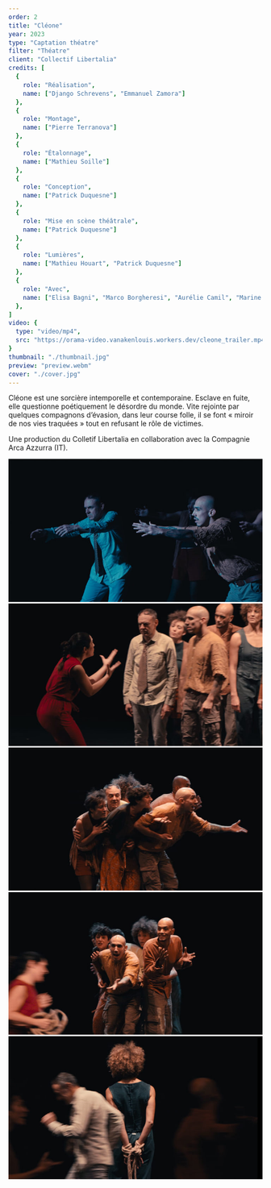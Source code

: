 ```yaml
---
order: 2
title: "Cléone"
year: 2023
type: "Captation théatre"
filter: "Théatre"
client: "Collectif Libertalia"
credits: [
  {
    role: "Réalisation",
    name: ["Django Schrevens", "Emmanuel Zamora"]
  },
  {
    role: "Montage",
    name: ["Pierre Terranova"]
  },
  {
    role: "Étalonnage",
    name: ["Mathieu Soille"]
  },
  {
    role: "Conception",
    name: ["Patrick Duquesne"]
  },
  {
    role: "Mise en scène théâtrale",
    name: ["Patrick Duquesne"]
  },
  {
    role: "Lumières",
    name: ["Mathieu Houart", "Patrick Duquesne"]
  },
  {
    role: "Avec",
    name: ["Elisa Bagni", "Marco Borgheresi", "Aurélie Camil", "Marine Haelterman", "Samuel Osman", "Céline Spicy", "Fernando Zamora"]
  },
]
video: {
  type: "video/mp4",
  src: "https://orama-video.vanakenlouis.workers.dev/cleone_trailer.mp4"
}
thumbnail: "./thumbnail.jpg"
preview: "preview.webm"
cover: "./cover.jpg"
---
```


Cléone est une sorcière intemporelle et contemporaine. Esclave en fuite, elle questionne poétiquement le désordre du monde. Vite rejointe par quelques compagnons d’évasion, dans leur course folle, il se font « miroir de nos vies traquées » tout en refusant le rôle de victimes.

Une production du Colletif Libertalia en collaboration avec la Compagnie Arca Azzurra (IT).

![Still de la captation théatre Cléone](./stills/Cleone_Stills_Og_1.jpg)
![Still de la captation théatre Cléone](./stills/Cleone_Stills_Og_2.jpg)
![Still de la captation théatre Cléone](./stills/Cleone_Stills_Og_3.jpg)
![Still de la captation théatre Cléone](./stills/Cleone_Stills_Og_4.jpg)
![Still de la captation théatre Cléone](./stills/Cleone_Stills_Og_5.jpg)